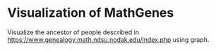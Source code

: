 # Visualization of MathGenes
Visualize the ancestor of people described in https://www.genealogy.math.ndsu.nodak.edu/index.php using graph.



